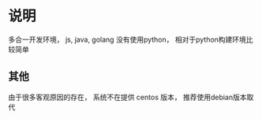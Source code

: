 # 说明

多合一开发环境， js, java, golang
没有使用python， 相对于python构建环境比较简单


## 其他
由于很多客观原因的存在， 系统不在提供 centos 版本， 推荐使用debian版本取代